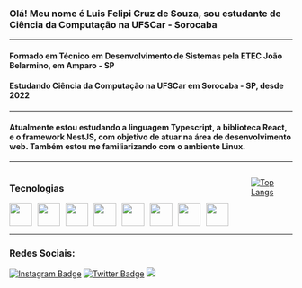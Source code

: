 ### Olá! Meu nome é Luis Felipi Cruz de Souza, sou estudante de Ciência da Computação na UFSCar - Sorocaba
---
#### Formado em Técnico em Desenvolvimento de Sistemas pela ETEC João Belarmino, em Amparo - SP 
#### Estudando Ciência da Computação na UFSCar em Sorocaba - SP, desde 2022 
---
#### Atualmente estou estudando a linguagem Typescript, a biblioteca React, e o framework NestJS, com objetivo de atuar na área de desenvolvimento web. Também estou me familiarizando com o ambiente Linux.
--- 
<div style="display:flex; flex-direction:row" >
<div style="display:flex; flex-direction:column" >

### Tecnologias

<div style="display:flex; flex-direction:row" >
<img src="https://cdn.jsdelivr.net/gh/devicons/devicon/icons/typescript/typescript-original.svg" height="40" Width="40"/>
<img style="margin-left: 10px" src="https://cdn.jsdelivr.net/gh/devicons/devicon/icons/react/react-original.svg" height="40" Width="40"/>
<img style="margin-left: 10px" src="https://cdn.jsdelivr.net/gh/devicons/devicon/icons/nestjs/nestjs-plain.svg" height="40" Width="40" />
<img style="margin-left: 10px" src="https://cdn.jsdelivr.net/gh/devicons/devicon/icons/javascript/javascript-original.svg" height="40" Width="40"/>
<img style="margin-left: 10px" src="https://cdn.jsdelivr.net/gh/devicons/devicon/icons/nodejs/nodejs-original.svg" height="40" Width="40"/>
<img style="margin-left: 10px" src="https://cdn.jsdelivr.net/gh/devicons/devicon/icons/html5/html5-original.svg" height="40" Width="40"/>
<img style="margin-left: 10px" src="https://cdn.jsdelivr.net/gh/devicons/devicon/icons/css3/css3-original.svg" height="40" Width="40"/>
<img style="margin-left: 10px" src="https://cdn.jsdelivr.net/gh/devicons/devicon/icons/mysql/mysql-original.svg" height="40" Width="40"/>
</div>
</div>
<div style = "margin-left: 40px">

[![Top Langs](https://github-readme-stats.vercel.app/api/top-langs/?username=LuisFSouza&layout=compact)](https://github.com/LuisFSouza)
</div>
</div>

---
### Redes Sociais:
[![Instagram Badge](https://img.shields.io/badge/-Instagram-C13584?style=flat-square&labelColor=C13584&logo=instagram&logoColor=white&link=https://www.instagram.com/luisfel.souza/)](https://www.instagram.com/luisfel.souza)
[![Twitter Badge](https://img.shields.io/badge/-Twitter-blue?style=flat-square&labelColor=blue&logo=twitter&logoColor=white&link=https://twitter.com/LuisFelSouza)](https://twitter.com/LuisFelSouza)
![](https://komarev.com/ghpvc/?username=LuisFSouza&style=flat-square)